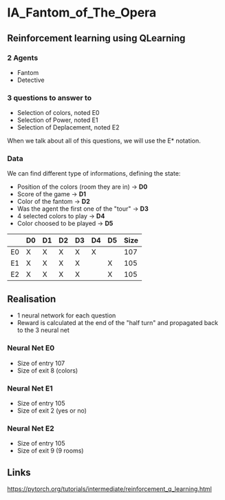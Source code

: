 # IA_Fantom_of_The_Opera

## Reinforcement learning using QLearning

### 2 Agents

* Fantom
* Detective

### 3 questions to answer to

* Selection of colors, noted E0
* Selection of Power, noted E1
* Selection of Deplacement, noted E2

When we talk about all of this questions, we will use the E* notation.

### Data

We can find different type of informations, defining the state:
* Position of the colors (room they are in) -> **D0**
* Score of the game -> **D1**
* Color of the fantom -> **D2**
* Was the agent the first one of the "tour" -> **D3**
* 4 selected colors to play -> **D4**
* Color choosed to be played -> **D5**

|    | D0 | D1 | D2 | D3 | D4 | D5 | Size |
|----|----|----|----|----|----|----|------|
| E0 | X  | X  | X  | X  | X  |    | 107  |
| E1 | X  | X  | X  | X  |    | X  | 105  |
| E2 | X  | X  | X  | X  |    | X  | 105  |

## Realisation

* 1 neural network for each question
* Reward is calculated at the end of the "half turn" and propagated back to the 3 neural net

### Neural Net E0

* Size of entry 107  
* Size of exit 8 (colors)

### Neural Net E1

* Size of entry 105  
* Size of exit 2 (yes or no)

### Neural Net E2

* Size of entry 105  
* Size of exit 9 (9 rooms)


## Links

https://pytorch.org/tutorials/intermediate/reinforcement_q_learning.html


